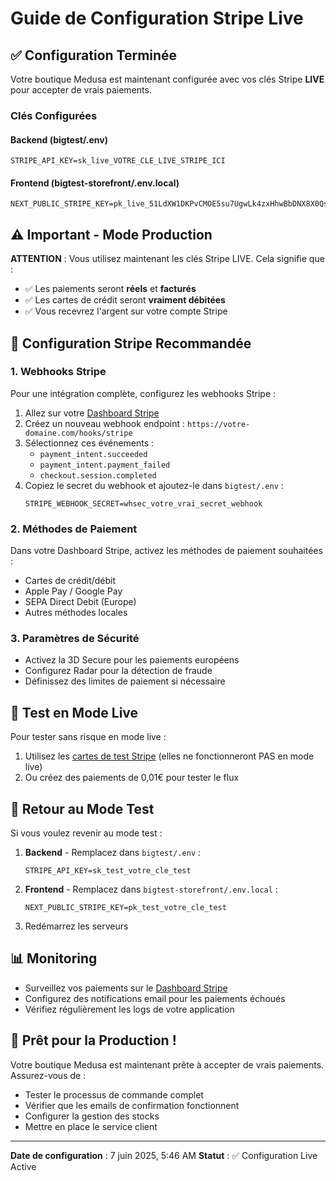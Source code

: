 # Guide de Configuration Stripe Live

## ✅ Configuration Terminée

Votre boutique Medusa est maintenant configurée avec vos clés Stripe **LIVE** pour accepter de vrais paiements.

### Clés Configurées

#### Backend (bigtest/.env)
```
STRIPE_API_KEY=sk_live_VOTRE_CLE_LIVE_STRIPE_ICI
```

#### Frontend (bigtest-storefront/.env.local)
```
NEXT_PUBLIC_STRIPE_KEY=pk_live_51LdXW1DKPvCMOE5su7UgwLk4zxHhwBbDNX8X0QsjhfuL7PShXsOhbVJ2oukkG4ibNFjZ3RvUbtnaIJt7JtBvKwqI00V6MtikkQ
```

## ⚠️ Important - Mode Production

**ATTENTION** : Vous utilisez maintenant les clés Stripe LIVE. Cela signifie que :

- ✅ Les paiements seront **réels** et **facturés**
- ✅ Les cartes de crédit seront **vraiment débitées**
- ✅ Vous recevrez l'argent sur votre compte Stripe

## 🔧 Configuration Stripe Recommandée

### 1. Webhooks Stripe
Pour une intégration complète, configurez les webhooks Stripe :

1. Allez sur votre [Dashboard Stripe](https://dashboard.stripe.com/webhooks)
2. Créez un nouveau webhook endpoint : `https://votre-domaine.com/hooks/stripe`
3. Sélectionnez ces événements :
   - `payment_intent.succeeded`
   - `payment_intent.payment_failed`
   - `checkout.session.completed`
4. Copiez le secret du webhook et ajoutez-le dans `bigtest/.env` :
   ```
   STRIPE_WEBHOOK_SECRET=whsec_votre_vrai_secret_webhook
   ```

### 2. Méthodes de Paiement
Dans votre Dashboard Stripe, activez les méthodes de paiement souhaitées :
- Cartes de crédit/débit
- Apple Pay / Google Pay
- SEPA Direct Debit (Europe)
- Autres méthodes locales

### 3. Paramètres de Sécurité
- Activez la 3D Secure pour les paiements européens
- Configurez Radar pour la détection de fraude
- Définissez des limites de paiement si nécessaire

## 🧪 Test en Mode Live

Pour tester sans risque en mode live :
1. Utilisez les [cartes de test Stripe](https://stripe.com/docs/testing#cards) (elles ne fonctionneront PAS en mode live)
2. Ou créez des paiements de 0,01€ pour tester le flux

## 🔄 Retour au Mode Test

Si vous voulez revenir au mode test :

1. **Backend** - Remplacez dans `bigtest/.env` :
   ```
   STRIPE_API_KEY=sk_test_votre_cle_test
   ```

2. **Frontend** - Remplacez dans `bigtest-storefront/.env.local` :
   ```
   NEXT_PUBLIC_STRIPE_KEY=pk_test_votre_cle_test
   ```

3. Redémarrez les serveurs

## 📊 Monitoring

- Surveillez vos paiements sur le [Dashboard Stripe](https://dashboard.stripe.com/payments)
- Configurez des notifications email pour les paiements échoués
- Vérifiez régulièrement les logs de votre application

## 🚀 Prêt pour la Production !

Votre boutique Medusa est maintenant prête à accepter de vrais paiements. Assurez-vous de :
- Tester le processus de commande complet
- Vérifier que les emails de confirmation fonctionnent
- Configurer la gestion des stocks
- Mettre en place le service client

---

**Date de configuration** : 7 juin 2025, 5:46 AM
**Statut** : ✅ Configuration Live Active
